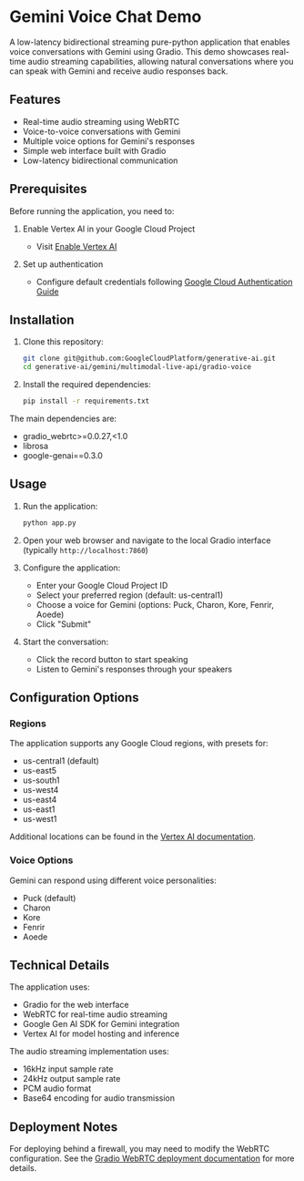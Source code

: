 # Gemini Voice Chat Demo

A low-latency bidirectional streaming pure-python application that enables voice conversations with Gemini using Gradio. This demo showcases real-time audio streaming capabilities, allowing natural conversations where you can speak with Gemini and receive audio responses back.

## Features

- Real-time audio streaming using WebRTC
- Voice-to-voice conversations with Gemini
- Multiple voice options for Gemini's responses
- Simple web interface built with Gradio
- Low-latency bidirectional communication

## Prerequisites

Before running the application, you need to:

1. Enable Vertex AI in your Google Cloud Project

   - Visit [Enable Vertex AI](https://console.cloud.google.com/flows/enableapi?apiid=aiplatform.googleapis.com)

2. Set up authentication
   - Configure default credentials following [Google Cloud Authentication Guide](https://cloud.google.com/docs/authentication/provide-credentials-adc#how-to)

## Installation

1. Clone this repository:

    ```bash
    git clone git@github.com:GoogleCloudPlatform/generative-ai.git
    cd generative-ai/gemini/multimodal-live-api/gradio-voice
    ```

2. Install the required dependencies:

    ```bash
    pip install -r requirements.txt
    ```

The main dependencies are:

- gradio_webrtc>=0.0.27,<1.0
- librosa
- google-genai==0.3.0

## Usage

1. Run the application:

    ```bash
    python app.py
    ```

2. Open your web browser and navigate to the local Gradio interface (typically `http://localhost:7860`)

3. Configure the application:

   - Enter your Google Cloud Project ID
   - Select your preferred region (default: us-central1)
   - Choose a voice for Gemini (options: Puck, Charon, Kore, Fenrir, Aoede)
   - Click "Submit"

4. Start the conversation:
   - Click the record button to start speaking
   - Listen to Gemini's responses through your speakers

## Configuration Options

### Regions

The application supports any Google Cloud regions, with presets for:

- us-central1 (default)
- us-east5
- us-south1
- us-west4
- us-east4
- us-east1
- us-west1

Additional locations can be found in the [Vertex AI documentation](https://cloud.google.com/vertex-ai/generative-ai/docs/learn/locations#united-states).

### Voice Options

Gemini can respond using different voice personalities:

- Puck (default)
- Charon
- Kore
- Fenrir
- Aoede

## Technical Details

The application uses:

- Gradio for the web interface
- WebRTC for real-time audio streaming
- Google Gen AI SDK for Gemini integration
- Vertex AI for model hosting and inference

The audio streaming implementation uses:

- 16kHz input sample rate
- 24kHz output sample rate
- PCM audio format
- Base64 encoding for audio transmission

## Deployment Notes

For deploying behind a firewall, you may need to modify the WebRTC configuration. See the [Gradio WebRTC deployment documentation](https://freddyaboulton.github.io/gradio-webrtc/deployment/) for more details.
